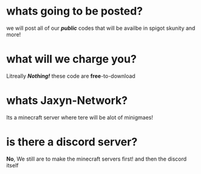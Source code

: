 # whats going to be posted?
we will post all of our ***public*** codes that will be availbe in spigot skunity and more!
# what will we charge you?
Litreally ***Nothing!*** these code are **free**-to-download
# whats Jaxyn-Network?
Its a minecraft server where tere will be alot of minigmaes!
# is there a discord server?
**No**, We still are to make the minecraft servers first! and then the discord itself
